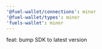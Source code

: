 ```yaml
---
'@fuel-wallet/connections': minor
'@fuel-wallet/types': minor
'fuels-wallet': minor
---
```


feat: bump SDK to latest version
